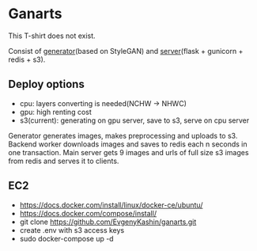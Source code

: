 # Ganarts
This T-shirt does not exist.

Consist of [generator](generator)(based on StyleGAN) and 
[server](server)(flask + gunicorn + redis + s3).

## Deploy options
- cpu: layers converting is needed(NCHW -> NHWC)
- gpu: high renting cost
- s3(current): generating on gpu server, save to s3, serve on cpu server

Generator generates images, makes preprocessing and uploads to s3.
Backend worker downloads images and saves to redis each n seconds
 in one transaction. Main server gets 9 images 
 and urls of full size s3 images from redis and serves it to clients.

## EC2
- https://docs.docker.com/install/linux/docker-ce/ubuntu/
- https://docs.docker.com/compose/install/
- git clone https://github.com/EvgenyKashin/ganarts.git
- create .env with s3 access keys
- sudo docker-compose up -d

